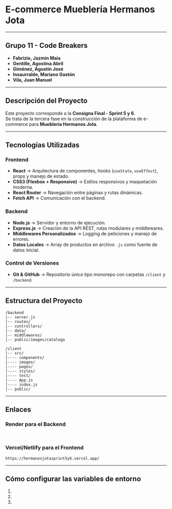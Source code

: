 # E-commerce Mueblería Hermanos Jota

---

## Grupo 11 - Code Breakers

- **Fabrizio, Jazmin Maia** 
- **Gentille, Agostina Abril** 
- **Giménez, Agustín José** 
- **Insaurralde, Mariano Gastón** 
- **Vila, Juan Manuel** 

---

## Descripción del Proyecto

Este proyecto corresponde a la **Consigna Final - Sprint 5 y 6**.  
Se trata de la tercera fase en la construcción de la plataforma de e-commerce para **Mueblería Hermanos Jota**.

---

## Tecnologías Utilizadas

### Frontend
- **React** → Arquitectura de componentes, hooks (`useState`, `useEffect`), props y manejo de estado.
- **CSS3 (Flexbox + Responsive)** → Estilos responsivos y maquetación moderna.
- **React Router** → Navegación entre páginas y rutas dinámicas.
- **Fetch API** → Comunicación con el backend.

### Backend
- **Node.js** → Servidor y entorno de ejecución.
- **Express.js** → Creación de la API REST, rutas modulares y middlewares.
- **Middlewares Personalizados** → Logging de peticiones y manejo de errores.
- **Datos Locales** → Array de productos en archivo `.js` como fuente de datos inicial.

### Control de Versiones
- **Git & GitHub** → Repositorio único tipo monorepo con carpetas `/client` y `/backend`.

---

## Estructura del Proyecto
```
/backend
|-- server.js
|-- routes/
|-- controllers/
|-- data/
|-- middlewares/
|-- public/images/catalogo

/client
|-- src/ 
|---- components/
|---- images/
|---- pages/
|---- styles/
|---- test/
|---- App.js
|---- index.js
|-- public/
```
---

## Enlaces 

### Render para el Backend
```


```
### Vercel/Netlify para el Frontend
```
https://hermanosjotasprint5y6.vercel.app/
```


---

## Cómo configurar las variables de entorno

1.
2.
3.

